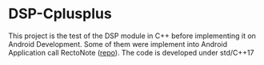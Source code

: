 # DSP-Cplusplus
This project is the test of the DSP module in C++ before implementing it on Android Development. Some of them were implement into Android Application call RectoNote ([repo](https://github.com/Tharamac/Rectonote)). The code is developed under std/C++17
